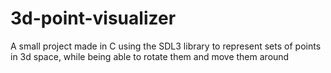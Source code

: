 # 3d-point-visualizer
A small project made in C using the SDL3 library to represent sets of points in 3d space, while being able to rotate them and move them around
